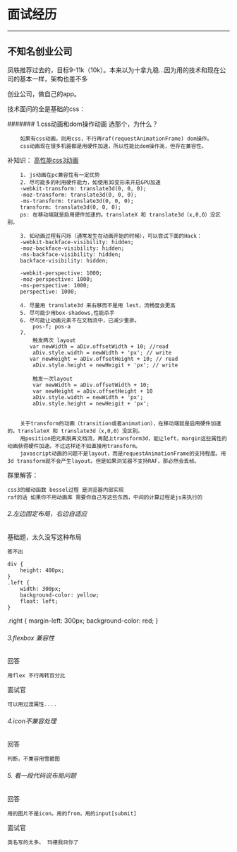 # 面试经历
___

## 不知名创业公司

凤轶推荐过去的，目标9-11k（10k）。本来以为十拿九稳...因为用的技术和现在公司的基本一样，架构也差不多

创业公司，做自己的app。

技术面问的全是基础的css：

####### 1.css动画和dom操作动画 选那个，为什么？

		如果有css动画，则用css，不行再raf(requestAnimationFrame) dom操作。
		css动画现在很多机器都是用硬件加速，所以性能比dom操作高，但存在兼容性。
		
补知识：
[高性能css3动画](https://www.qianduan.net/high-performance-css3-animations/)

		1. js动画在pc兼容性有一定优势
		2. 尽可能多的利用硬件能力，如使用3D变形来开启GPU加速
		-webkit-transform: translate3d(0, 0, 0);
		-moz-transform: translate3d(0, 0, 0);
		-ms-transform: translate3d(0, 0, 0);
		transform: translate3d(0, 0, 0);  
		ps: 在移动端就是启用硬件加速的。translateX 和 translate3d（x,0,0）没区别。
	
		3. 如动画过程有闪烁（通常发生在动画开始的时候），可以尝试下面的Hack：
		-webkit-backface-visibility: hidden;
		-moz-backface-visibility: hidden;
		-ms-backface-visibility: hidden;
		backface-visibility: hidden;
		
		-webkit-perspective: 1000;
		-moz-perspective: 1000;
		-ms-perspective: 1000;
		perspective: 1000;

		4. 尽量用 translate3d 来右移而不是用 lest，流畅度会更高
		5. 尽可能少用box-shadows,性能杀手
		6. 尽可能让动画元素不在文档流中，已减少重排。
			pos-f; pos-a
		7.
			触发两次 layout
		   var newWidth = aDiv.offsetWidth + 10; //read
			aDiv.style.width = newWidth + 'px'; // write
		   var newHeight = aDiv.offsetHeight + 10; // read
			aDiv.style.height = newHeigit + 'px'; // write
		 
			触发一次layout
			var newWidth = aDiv.offsetWidth + 10;
			var newHeight = aDiv.offsetHeight + 10
			aDiv.style.width = newWidth + 'px';
			aDiv.style.height = newHeigit + 'px';


		关于transform的动画（transition或者animation），在移动端就是启用硬件加速的。translateX 和 translate3d（x,0,0）没区别。
		用position把元素脱离文档流，再配上transform3d，能让left，margin这些属性的动画获得硬件加速。不过这样还不如直接用transform。
		javascript动画的问题不是layout，而是requestAnimationFrame的支持程度。用3d transform就不会产生layout。但是如果浏览器不支持RAF，那必然会丢帧。


群里解答：

	css3的缓动函数 bessel过程 是浏览器内部实现
	raf的话 如果你不用动画库 需要你自己写这些东西，中间的计算过程是js来执行的


###### 2.左边固定布局，右边自适应

基础题，太久没写这种布局

	答不出

	div {
        height: 400px;
    }
    .left {
        width: 300px;
        background-color: yellow;
        float: left;
    }

   .right {
        margin-left: 300px;
        background-color: red;
    }

###### 3.flexbox 兼容性

回答

	用flex 不行再转百分比

面试官

	可以用过渡属性....

###### 4.icon不兼容处理

回答

	判断，不兼容用雪碧图

###### 5. 看一段代码说布局问题

回答

	用的图片不是icon。用的from，用的input[submit]

面试官

	类名写的太多。 玛德我日你了
